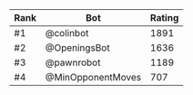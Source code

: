 Rank|Bot|Rating
---|---|---
#1|@colinbot|1891
#2|@OpeningsBot|1636
#3|@pawnrobot|1189
#4|@MinOpponentMoves|707
